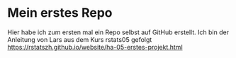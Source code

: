 # Mein erstes Repo

Hier habe ich zum ersten mal ein Repo selbst auf GitHub erstellt. Ich bin der Anleitung von Lars aus dem Kurs rstats05 gefolgt https://rstatszh.github.io/website/ha-05-erstes-projekt.html
